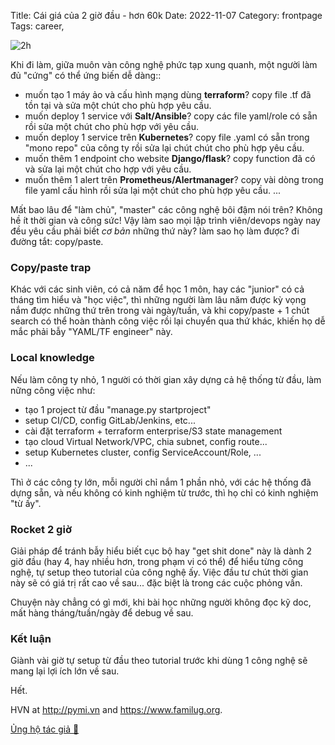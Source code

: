 Title: Cái giá của 2 giờ đầu - hơn 60k
Date: 2022-11-07
Category: frontpage
Tags: career,

![2h]({static}/images/2h.png)

Khi đi làm, giữa muôn vàn công nghệ phức tạp xung quanh, một người làm đủ "cứng" có thể ứng biến dễ dàng::

- muốn tạo 1 máy ảo và cấu hình mạng dùng **terraform**? copy file .tf đã tồn tại và sửa một chút cho phù hợp yêu cầu.
- muốn deploy 1 service với **Salt/Ansible**? copy các file yaml/role có sẵn rồi sửa một chút cho phù hợp với yêu cầu.
- muốn deploy 1 service trên **Kubernetes**? copy file .yaml có sẵn trong "mono repo" của công ty rồi sửa lại chút chút cho phù hợp yêu cầu.
- muốn thêm 1 endpoint cho website **Django/flask**? copy function đã có và sửa lại một chút cho hợp với yêu cầu.
- muốn thêm 1 alert trên **Prometheus/Alertmanager**? copy vài dòng trong file yaml cấu hình rồi sửa lại một chút cho phù hợp yêu cầu.
...

Mất bao lâu để "làm chủ", "master" các công nghệ bôi đậm nói trên? Không hề ít thời gian và công sức! Vậy làm sao mọi lập trình viên/devops ngày nay đều yêu cầu phải biết *cơ bản* những thứ này? làm sao họ làm được? đi đường tắt: copy/paste.

### Copy/paste trap
Khác với các sinh viên, có cả năm để học 1 môn, hay các "junior" có cả tháng tìm hiểu và "học việc", thì những người làm lâu năm được kỳ vọng nắm được những thứ trên trong vài ngày/tuần, và khi copy/paste + 1 chút search có thể hoàn thành công việc rồi lại chuyển qua thứ khác, khiến họ dễ mắc phải bẫy "YAML/TF engineer" này.

### Local knowledge
Nếu làm công ty nhỏ, 1 người có thời gian xây dựng cả hệ thống từ đầu, làm nững công việc như:

- tạo 1 project từ đầu "manage.py startproject"
- setup CI/CD, config GitLab/Jenkins, etc...
- cài đặt terraform + terraform enterprise/S3 state management
- tạo cloud Virtual Network/VPC, chia subnet, config route...
- setup Kubernetes cluster, config ServiceAccount/Role, ...
- ...

Thì ở các công ty lớn, mỗi người chỉ nắm 1 phần nhỏ, với các hệ thống đã dựng sẵn, và nếu không có kinh nghiệm từ trước, thì họ chỉ có kinh nghiệm "từ ấy".

### Rocket 2 giờ

Giải pháp để tránh bẫy hiểu biết cục bộ hay "get shit done" này là dành 2 giờ đầu (hay 4, hay nhiều hơn, trong phạm vi có thể) để hiểu từng công nghệ, tự setup theo tutorial của công nghệ ấy. Việc đầu tư chút thời gian này sẽ có giá trị rất cao về sau... đặc biệt là trong các cuộc phỏng vấn.

Chuyện này chẳng có gì mới, khi bài học những người không đọc kỹ doc, mất hàng tháng/tuần/ngày để debug về sau.

### Kết luận
Giành vài giờ tự setup từ đầu theo tutorial trước khi dùng 1 công nghệ sẽ mang lại lợi ích lớn về sau.

Hết.

HVN at http://pymi.vn and https://www.familug.org.

[Ủng hộ tác giả 🍺](https://www.familug.org/p/ung-ho.html)
